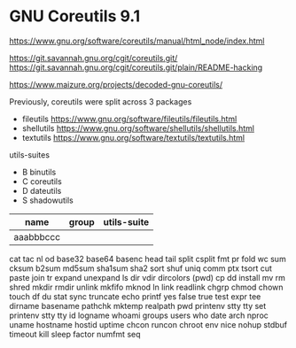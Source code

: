 # GNU Coreutils 9.1

https://www.gnu.org/software/coreutils/manual/html_node/index.html

https://git.savannah.gnu.org/cgit/coreutils.git/
https://git.savannah.gnu.org/cgit/coreutils.git/plain/README-hacking

https://www.maizure.org/projects/decoded-gnu-coreutils/

Previously, coreutils were split across 3 packages
- fileutils
  https://www.gnu.org/software/fileutils/fileutils.html
- shellutils
  https://www.gnu.org/software/shellutils/shellutils.html
- textutils
  https://www.gnu.org/software/textutils/textutils.html

utils-suites
- B binutils
- C coreutils
- D dateutils
- S shadowutils


name      | group        | utils-suite
----------|--------------|------------
aaabbbccc |

cat
tac
nl
od
base32
base64
basenc
head
tail
split
csplit
fmt
pr
fold
wc
sum
cksum
b2sum
md5sum
sha1sum
sha2
sort
shuf
uniq
comm
ptx
tsort
cut
paste
join
tr
expand
unexpand
ls
dir
vdir
dircolors
(pwd)
cp
dd
install
mv
rm
shred
mkdir
rmdir
unlink
mkfifo
mknod
ln
link
readlink
chgrp
chmod
chown
touch
df
du
stat
sync
truncate
echo
printf
yes
false
true
test
expr
tee
dirname
basename
pathchk
mktemp
realpath
pwd
printenv
stty
tty
set
printenv
stty
tty
id
logname
whoami
groups
users
who
date
arch
nproc
uname
hostname
hostid
uptime
chcon
runcon
chroot
env
nice
nohup
stdbuf
timeout
kill
sleep
factor
numfmt
seq
